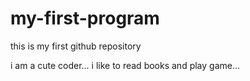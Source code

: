 # my-first-program
this is my first github repository


i am a cute coder...
i like to read books and play game...
